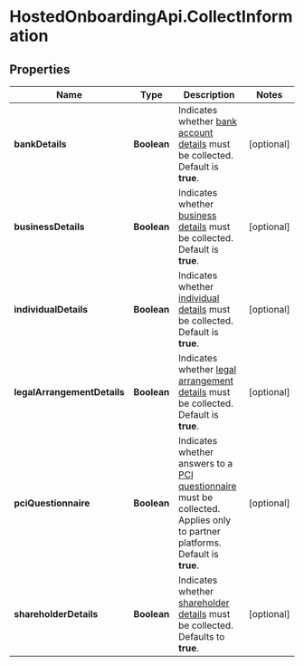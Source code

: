 # HostedOnboardingApi.CollectInformation

## Properties

Name | Type | Description | Notes
------------ | ------------- | ------------- | -------------
**bankDetails** | **Boolean** | Indicates whether [bank account details](https://docs.adyen.com/marketplaces-and-platforms/classic/verification-checks/bank-account-check) must be collected. Default is **true**. | [optional] 
**businessDetails** | **Boolean** | Indicates whether [business details](https://docs.adyen.com/marketplaces-and-platforms/classic/verification-checks/company-check) must be collected. Default is **true**. | [optional] 
**individualDetails** | **Boolean** | Indicates whether [individual details](https://docs.adyen.com/marketplaces-and-platforms/classic/verification-checks/identity-check) must be collected. Default is **true**. | [optional] 
**legalArrangementDetails** | **Boolean** | Indicates whether [legal arrangement details](https://docs.adyen.com/marketplaces-and-platforms/classic/verification-checks/legal-arrangements) must be collected. Default is **true**. | [optional] 
**pciQuestionnaire** | **Boolean** | Indicates whether answers to a [PCI questionnaire](https://docs.adyen.com/marketplaces-and-platforms/classic/platforms-for-partners#onboard-partner-platform) must be collected. Applies only to partner platforms. Default is **true**. | [optional] 
**shareholderDetails** | **Boolean** | Indicates whether [shareholder details](https://docs.adyen.com/marketplaces-and-platforms/classic/verification-checks/identity-check) must be collected. Defaults to **true**. | [optional] 


